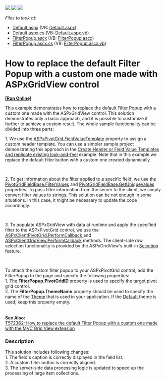 <!-- default badges list -->
![](https://img.shields.io/endpoint?url=https://codecentral.devexpress.com/api/v1/VersionRange/128577759/15.2.4%2B)
[![](https://img.shields.io/badge/Open_in_DevExpress_Support_Center-FF7200?style=flat-square&logo=DevExpress&logoColor=white)](https://supportcenter.devexpress.com/ticket/details/E4669)
[![](https://img.shields.io/badge/📖_How_to_use_DevExpress_Examples-e9f6fc?style=flat-square)](https://docs.devexpress.com/GeneralInformation/403183)
<!-- default badges end -->
<!-- default file list -->
*Files to look at*:

* [Default.aspx](./CS/CustomFilterPopup/Default.aspx) (VB: [Default.aspx](./VB/CustomFilterPopup/Default.aspx))
* [Default.aspx.cs](./CS/CustomFilterPopup/Default.aspx.cs) (VB: [Default.aspx.vb](./VB/CustomFilterPopup/Default.aspx.vb))
* [FilterPopup.ascx](./CS/CustomFilterPopup/FilterPopup.ascx) (VB: [FilterPopup.ascx](./VB/CustomFilterPopup/FilterPopup.ascx))
* [FilterPopup.ascx.cs](./CS/CustomFilterPopup/FilterPopup.ascx.cs) (VB: [FilterPopup.ascx.vb](./VB/CustomFilterPopup/FilterPopup.ascx.vb))
<!-- default file list end -->
# How to replace the default Filter Popup with a custom one made with ASPxGridView control
<!-- run online -->
**[[Run Online]](https://codecentral.devexpress.com/e4669/)**
<!-- run online end -->


<p>This example demonstrates how to replace the default Filter Popup with a custom one made with the ASPxGridView control. This solution demonstrates only a basic approach, and it is possible to customize it further to achieve a custom result. The whole sample functionality can be divided into three parts:</p>
<p>1. We use the <a href="http://documentation.devexpress.com/#AspNet/DevExpressWebASPxPivotGridASPxPivotGrid_FieldValueTemplatetopic">ASPxPivotGrid.FieldValueTemplate</a> property to assign a custom header template. You can use a simpler sample project demonstrating this approach in the <a href="https://www.devexpress.com/Support/Center/p/E1805">Create Header or Field Value Templates and replicate existing look-and-feel</a> example. Note that in this example we replace the default filter button with a custom one created dynamically.</p>
<br>
<p>2. To get information about the filter applied to a specific field, we use the <a href="http://documentation.devexpress.com/#CoreLibraries/DevExpressXtraPivotGridPivotGridFieldBase_FilterValuestopic">PivotGridFieldBase.FilterValues</a> and <a href="http://documentation.devexpress.com/#CoreLibraries/DevExpressXtraPivotGridPivotGridFieldBase_GetUniqueValuestopic">PivotGridFieldBase.GetUniqueValues</a> properties. To pass filter information from the server to the client, we simply convert filter values to strings. This solution can be not enough in some situations. In this case, it might be necessary to update the code accordingly.</p>
<br>
<p>3. To populate ASPxGridView with data at runtime and apply the specified filter to the ASPxPivotGrid control, we use the <a href="http://documentation.devexpress.com/#AspNet/DevExpressWebASPxPivotGridScriptsASPxClientPivotGrid_PerformCallbacktopic">ASPxClientPivotGrid.PerformCallback </a> and <a href="http://documentation.devexpress.com/#AspNet/DevExpressWebASPxGridViewScriptsASPxClientGridView_PerformCallbacktopic">ASPxClientGridView.PerformCallback</a> methods. The client-side row selection functionality is provided by the ASPxGridView's built-in <a href="http://documentation.devexpress.com/#AspNet/CustomDocument3737">Selection </a> feature.</p>
<br>
<p>To attach the custom filter popup to your ASPxPivotGrid control, add the FilterPopup to the page and specify the following properties:<br>1. The <strong>FilterPopup.PivotGridID </strong>property is used to specify the target pivot grid control. <br>2. The <strong>FilterPopup.ThemeName</strong> property should be used to specify the name of the <a href="https://documentation.devexpress.com/#AspNet/CustomDocument11685">Theme</a> that is used in your application. If the <a href="https://documentation.devexpress.com/#AspNet/CustomDocument6655">Default </a>theme is used, keep this property empty. <br><br><br><strong>See Also:</strong><br><a href="https://www.devexpress.com/Support/Center/p/T572362">T572362: How to replace the default Filter Popup with a custom one made with the MVC Grid View extension</a></p>


<h3>Description</h3>

This solution&nbsp;includes following&nbsp;changes:<br>1. The field's caption is correctly displayed in the field list. <br>2. A custom filter button is correctly aligned.<br>3. The server-side data processing logic is updated to speed up the processing of large item collections.

<br/>


